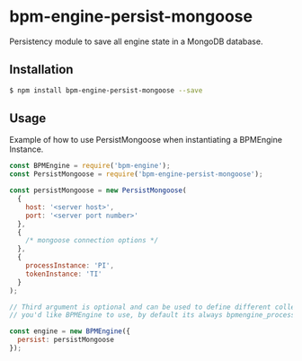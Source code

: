 # bpm-engine-persist-mongoose

Persistency module to save all engine state in a MongoDB database.

## Installation

```sh
$ npm install bpm-engine-persist-mongoose --save
```

## Usage

Example of how to use PersistMongoose when instantiating a BPMEngine Instance.

```js
const BPMEngine = require('bpm-engine');
const PersistMongoose = require('bpm-engine-persist-mongoose');

const persistMongoose = new PersistMongoose(
  {
    host: '<server host>',
    port: '<server port number>'
  },
  {
    /* mongoose connection options */
  },
  {
    processInstance: 'PI',
    tokenInstance: 'TI'
  }
);

// Third argument is optional and can be used to define different collection names which
// you'd like BPMEngine to use, by default its always bpmengine_processinstances and bpmengine_tokeninstances.

const engine = new BPMEngine({
  persist: persistMongoose
});
```
